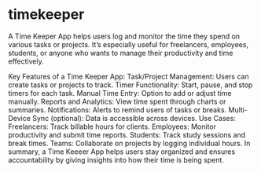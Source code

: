 # timekeeper

A Time Keeper App helps users log and monitor the time they spend on various tasks or projects. It’s especially useful for freelancers, employees, students, or anyone who wants to manage their productivity and time effectively.

Key Features of a Time Keeper App:
Task/Project Management: Users can create tasks or projects to track.
Timer Functionality: Start, pause, and stop timers for each task.
Manual Time Entry: Option to add or adjust time manually.
Reports and Analytics: View time spent through charts or summaries.
Notifications: Alerts to remind users of tasks or breaks.
Multi-Device Sync (optional): Data is accessible across devices.
Use Cases:
Freelancers: Track billable hours for clients.
Employees: Monitor productivity and submit time reports.
Students: Track study sessions and break times.
Teams: Collaborate on projects by logging individual hours.
In summary, a Time Keeeer App helps users stay organized and ensures accountability by giving insights into how their time is being spent.



